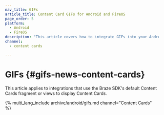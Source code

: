 ```yaml
---
nav_title: GIFs
article_title: Content Card GIFs for Android and FireOS
page_order: 5
platform: 
  - Android
  - FireOS
description: "This article covers how to integrate GIFs into your Android or FireOS Content Cards."
channel:
  - content cards

---
```


# GIFs {#gifs-news-content-cards}

This article applies to integrations that use the Braze SDK's default Content Cards fragment or views to display Content Cards.

{% multi_lang_include archive/android/gifs.md channel="Content Cards" %}
